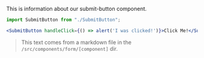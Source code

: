 This is information about our submit-button component.

```jsx
import SubmitButton from "./SubmitButton";

<SubmitButton handleClick={() => alert('I was clicked!')}>Click Me!</SubmitButton>
```

> This text comes from a markdown file in the `/src/components/form/[component]` dir.

